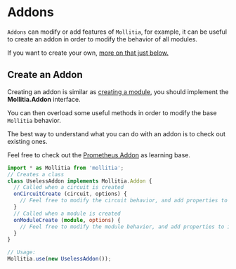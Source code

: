 # Addons

`Addons` can modify or add features of `Mollitia`, for example, it can be useful to create an addon in order to modify the behavior of all modules.

If you want to create your own, [more on that just below.](#create-an-addon)

## Create an Addon

Creating an addon is similar as [creating a module](./modules), you should implement the **Mollitia.Addon** interface.

You can then overload some useful methods in order to modify the base `Mollitia` behavior.

The best way to understand what you can do with an addon is to check out existing ones.

Feel free to check out the [Prometheus Addon](./addons/prometheus) as learning base.

``` typescript
import * as Mollitia from 'mollitia';
// Creates a class
class UselessAddon implements Mollitia.Addon {
  // Called when a circuit is created
  onCircuitCreate (circuit, options) {
    // Feel free to modify the circuit behavior, and add properties to it
  }
  // Called when a module is created
  onModuleCreate (module, options) {
    // Feel free to modify the module behavior, and add properties to it
  }
}

// Usage:
Mollitia.use(new UselessAddon());
```
